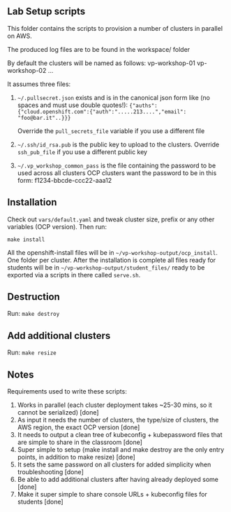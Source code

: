 ## Lab Setup scripts

This folder contains the scripts to provision a number of clusters in parallel on AWS.

The produced log files are to be found in the workspace/ folder

By default the clusters will be named as follows:
vp-workshop-01
vp-workshop-02
...

It assumes three files:
1. `~/.pullsecret.json` exists and is in the canonical json form like (no spaces and must use double quotes!):
  `{"auths":{"cloud.openshift.com":{"auth":".....213....","email": "foo@bar.it"..}}}`

   Override the `pull_secrets_file` variable if you use a different file

2. `~/.ssh/id_rsa.pub` is the public key to upload to the clusters. Override
   `ssh_pub_file` if you use a different public key

3. `~/.vp_workshop_common_pass` is the file containing the password to be used
   across all clusters OCP clusters want the password to be in this form:
   f1234-bbcde-ccc22-aaa12

## Installation

Check out `vars/default.yaml` and tweak cluster size, prefix or any other variables (OCP version).
Then run:

    make install

All the openshift-install files will be in `~/vp-workshop-output/ocp_install`. One folder per cluster.
After the installation is complete all files ready for students will be in `~/vp-workshop-output/student_files/`
ready to be exported via a scripts in there called `serve.sh`.


## Destruction

Run: `make destroy`


## Add additional clusters

Run: `make resize`


## Notes

Requirements used to write these scripts:
1. Works in parallel (each cluster deployment takes ~25-30 mins, so it cannot be serialized) [done]
2. As input it needs the number of clusters, the type/size of clusters, the AWS region, the exact OCP version [done]
3. It needs to output a clean tree of kubeconfig + kubepassword files that are simple to share in the classroom [done]
4. Super simple to setup (make install and make destroy are the only entry points, in addition to make resize) [done]
5. It sets the same password on all clusters for added simplicity when troubleshooting [done]
6. Be able to add additional clusters after having already deployed some [done]
7. Make it super simple to share console URLs + kubeconfig files for students [done]
